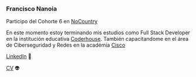 ### Francisco Nanoia 

Participo del Cohorte 6 en [NoCountry](https://www.nocountry.tech/)

En este momento estoy terminando mis estudios como Full Stack Developer en la institución educativa [Coderhouse](https://www.coderhouse.com/). También capacitandome en el área de Ciberseguridad y Redes en la académia [Cisco](https://www.netacad.com/)

[LinkedIn](https://www.linkedin.com/in/fnanoia/) :space_invader:

[CV](https://drive.google.com/file/d/1udsLxFUs-qEjsEutQeiXoGfWGbKmDL5j/view?usp=sharing) :alien:
